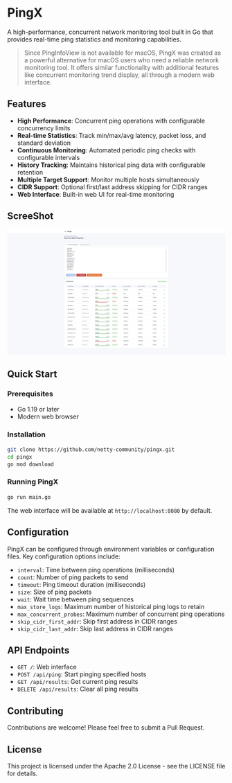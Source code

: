 # PingX

A high-performance, concurrent network monitoring tool built in Go that provides real-time ping statistics and monitoring capabilities.

> Since PingInfoView is not available for macOS, PingX was created as a powerful alternative for macOS users who need a reliable network monitoring tool. It offers similar functionality with additional features like concurrent monitoring trend display, all through a modern web interface.

## Features

- **High Performance**: Concurrent ping operations with configurable concurrency limits
- **Real-time Statistics**: Track min/max/avg latency, packet loss, and standard deviation
- **Continuous Monitoring**: Automated periodic ping checks with configurable intervals
- **History Tracking**: Maintains historical ping data with configurable retention
- **Multiple Target Support**: Monitor multiple hosts simultaneously
- **CIDR Support**: Optional first/last address skipping for CIDR ranges
- **Web Interface**: Built-in web UI for real-time monitoring

## ScreeShot
![PingX Demo](/docs/demo.png)

## Quick Start

### Prerequisites

- Go 1.19 or later
- Modern web browser

### Installation

```bash
git clone https://github.com/netty-community/pingx.git
cd pingx
go mod download
```

### Running PingX

```bash
go run main.go
```

The web interface will be available at `http://localhost:8080` by default.

## Configuration

PingX can be configured through environment variables or configuration files. Key configuration options include:

- `interval`: Time between ping operations (milliseconds)
- `count`: Number of ping packets to send
- `timeout`: Ping timeout duration (milliseconds)
- `size`: Size of ping packets
- `wait`: Wait time between ping sequences
- `max_store_logs`: Maximum number of historical ping logs to retain
- `max_concurrent_probes`: Maximum number of concurrent ping operations
- `skip_cidr_first_addr`: Skip first address in CIDR ranges
- `skip_cidr_last_addr`: Skip last address in CIDR ranges

## API Endpoints

- `GET /`: Web interface
- `POST /api/ping`: Start pinging specified hosts
- `GET /api/results`: Get current ping results
- `DELETE /api/results`: Clear all ping results

## Contributing

Contributions are welcome! Please feel free to submit a Pull Request.

## License

This project is licensed under the Apache 2.0 License - see the LICENSE file for details.